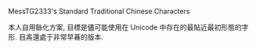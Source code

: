 MessTG2333's Standard Traditional Chinese Characters

本人自用䋣化方案, 目標是儘可能使用在 Unicode 中存在的最貼近最初形態的字形.
目歬還處于非常早㫷的版本.
